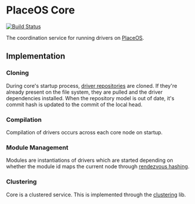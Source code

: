 # PlaceOS Core

[![Build Status](https://travis-ci.com/placeos/core.svg?branch=master)](https://travis-ci.com/placeos/core)

The coordination service for running drivers on [PlaceOS](https://place.technology).

## Implementation

### Cloning

During core's startup process, [driver repositories](https://github.com/placeos/drivers) are cloned. If they're already present on the file system, they are pulled and the driver dependencies installed.
When the repository model is out of date, it's commit hash is updated to the commit of the local head.

### Compilation

Compilation of drivers occurs across each core node on startup.

### Module Management

Modules are instantiations of drivers which are started depending on whether the module id maps the current node through [rendezvous hashing](https://github.com/aca-labs/hound-dog).

### Clustering

Core is a clustered service. This is implemented through the [clustering](https://github.com/aca-labs/clustering) lib.
